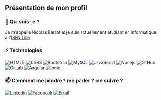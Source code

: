 ## Présentation de mon profil

### 🙋 Qui suis-je ?

Je m'appelle Nicolas Barrat et je suis actuellement étudiant en informatique à l'[ISEN Lille](https://www.isen-lille.fr)

### ⚡ Technologies
![HTML5](https://img.shields.io/badge/HTML5-E34F26?logo=html5&logoColor=white)
![CSS3](https://img.shields.io/badge/CSS3-1572B6?logo=css3)
![Bootstrap](https://img.shields.io/badge/Bootstrap-7952B3?logo=bootstrap&logoColor=white)
![MySQL](https://img.shields.io/badge/MySQL-4479A1?logo=mysql&logoColor=white)
![JavaScript](https://img.shields.io/badge/JavaScript-F7DF1E?logo=javascript&logoColor=white)
![Nodejs](https://img.shields.io/badge/Nodejs-339933?logo=Node.js&logoColor=white)
![GitHub](https://img.shields.io/badge/GitHub-181717?logo=github&logoColor=white)
![GitLab](https://img.shields.io/badge/GitLab-FCA121?logo=gitlab&logoColor=white)
![Angular](https://img.shields.io/badge/Angular-DD0031?logo=angular&logoColor=white)
![Ionic](https://img.shields.io/badge/Ionic-3880FF?logo=ionic&logoColor=white)

### 📫 Comment me joindre ? me parler ? me suivre ?
[![Linkedin](https://img.shields.io/badge/LinkedIn-0A66C2?logo=linkedin)](https://www.linkedin.com/in/nicolas-barrat/)
[![Facebook](https://img.shields.io/badge/Facebook-1877F2?logo=facebook&logoColor=white)](https://www.linkedin.com/in/nicolas-barrat/)
[![Email](https://img.shields.io/badge/Email-EA4335?style=flat&logo=gmail&logoColor=white)](mailto:nicolas.barrat@student.junia.com)